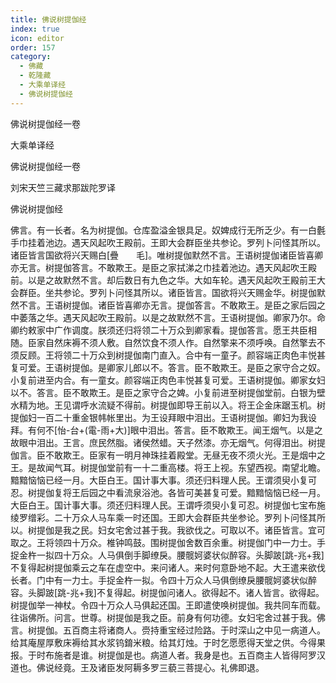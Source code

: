 ```yaml
---
title: 佛说树提伽经
index: true
icon: editor
order: 157
category:
  - 佛藏
  - 乾隆藏
  - 大乘单译经
  - 佛说树提伽经
---
```


佛说树提伽经一卷  

大乘单译经  

佛说树提伽经一卷  

刘宋天竺三藏求那跋陀罗译  

佛说树提伽经  

佛言。有一长者。名为树提伽。仓库盈溢金银具足。奴婢成行无所乏少。有一白氎手巾挂着池边。遇天风起吹王殿前。王即大会群臣坐共参论。罗列卜问怪其所以。诸臣皆言国欲将兴天赐白[疊　　毛]。唯树提伽默然不言。王语树提伽诸臣皆喜卿亦无言。树提伽答言。不敢欺王。是臣之家拭涕之巾挂着池边。遇天风起吹王殿前。以是之故默然不言。却后数日有九色之华。大如车轮。遇天风起吹王殿前王大会群臣。坐共参论。罗列卜问怪其所以。诸臣皆言。国欲将兴天赐金华。树提伽默然不言。王语树提伽。诸臣皆喜卿亦无言。提伽答言。不敢欺王。是臣之家后园之中萎落之华。遇天风起吹王殿前。以是之故默然不言。王语树提伽。卿家乃尔。命卿约敕家中广作调度。朕须还归将领二十万众到卿家看。提伽答言。愿王共臣相随。臣家自然床褥不须人敷。自然饮食不须人作。自然擎来不须呼唤。自然擎去不须反顾。王将领二十万众到树提伽南门直入。合中有一童子。颜容端正肉色丰悦甚复可爱。王语树提伽。是卿家儿郎以不。答言。臣不敢欺王。是臣之家守合之奴。小复前进至内合。有一童女。颜容端正肉色丰悦甚复可爱。王语树提伽。卿家女妇以不。答言。臣不敢欺王。是臣之家守合之婢。小复前进至树提伽堂前。白银为壁水精为地。王见谓呼水流疑不得前。树提伽即导王前以入。将王企金床踞玉机。树提伽妇一百二十重金银帏帐里出。为王设拜眼中泪出。王语树提伽。卿妇为我设拜。有何不[怡-台+(電-雨+大)]眼中泪出。答言。臣不敢欺王。闻王烟气。以是之故眼中泪出。王言。庶民然脂。诸侯然蜡。天子然漆。亦无烟气。何得泪出。树提伽言。臣不敢欺王。臣家有一明月神珠挂着殿堂。无昼无夜不须火光。王是烟中之王。是故闻气耳。树提伽堂前有一十二重高楼。将王上视。东望西视。南望北瞻。黯黯恼恼已经一月。大臣白王。国计事大事。须还归料理人民。王谓须臾小复可忍。树提伽复将王后园之中看流泉浴池。各皆可美甚复可爱。黯黯恼恼已经一月。大臣白王。国计事大事。须还归料理人民。王谓呼须臾小复可忍。树提伽七宝布施绫罗缯彩。二十万众人马车乘一时还国。王即大会群臣共坐参论。罗列卜问怪其所以。树提伽是我之民。妇女宅舍过甚于我。我欲伐之。可取以不。诸臣皆言。宜可取之。王将领四十万众。椎钟鸣鼓。围树提伽舍数百余重。树提伽门中一力士。手捉金杵一拟四十万众。人马俱倒手脚缭戾。腰髋妸婆状似醉容。头脚跛[跳-兆+我]不复得起树提伽乘云之车在虚空中。来问诸人。来时何意卧地不起。大王遣来欲伐长者。门中有一力士。手捉金杵一拟。令四十万众人马俱倒缭戾腰髋妸婆状似醉容。头脚跛[跳-兆+我]不复得起。树提伽问诸人。欲得起不。诸人皆言。欲得起。树提伽举一神杖。令四十万众人马俱起还国。王即遣使唤树提伽。我共同车而载。往诣佛所。问言。世尊。树提伽是我之臣。前身有何功德。女妇宅舍过甚于我。佛言。树提伽。五百商主将诸商人。赍持重宝经过险路。于时深山之中见一病道人。给其庵屋厚敷床褥给其水浆钨錥米粮。给其灯烛。于时乞愿愿得天堂之供。今得果报。于时布施者是谁。树提伽是也。病道人者。我身是也。五百商主人皆得阿罗汉道也。佛说经竟。王及诸臣发阿耨多罗三藐三菩提心。礼佛即退。  
